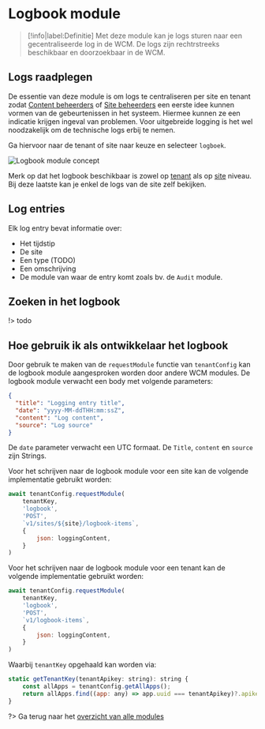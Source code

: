 # Logbook module

> [!info|label:Definitie]
> Met deze module kan je logs sturen naar een gecentraliseerde log in de WCM. De logs zijn rechtrstreeks beschikbaar en doorzoekbaar in de WCM.

## Logs raadplegen

De essentie van deze module is om logs te centraliseren per site en tenant zodat [Content beheerders](/redactie/content/toegang-content-beheerder) of [Site beheerders](/redactie/content/toegang-site-beheerder) een eerste idee kunnen vormen van de gebeurtenissen in het systeem.
Hiermee kunnen ze een indicatie krijgen ingeval van problemen.
Voor uitgebreide logging is het wel noodzakelijk om de technische logs erbij te nemen.

Ga hiervoor naar de tenant of site naar keuze en selecteer `logboek`.

![Logbook module concept](.//modules/assets/logbook-module-1.png 'Menu van de logbook module.')

Merk op dat het logbook beschikbaar is zowel op [tenant](/common/content/concept-tenant) als op [site](/common/content/concept-site) niveau. Bij deze laatste kan je enkel de logs van de site zelf bekijken.

## Log entries

Elk log entry bevat informatie over:

* Het tijdstip
* De site
* Een type (TODO)
* Een omschrijving
* De module van waar de entry komt zoals bv. de `Audit` module.  

## Zoeken in het logbook

!> todo

## Hoe gebruik ik als ontwikkelaar het logbook

Door gebruik te maken van de `requestModule` functie van `tenantConfig` kan de logbook module aangesproken worden door andere WCM modules. De logbook module verwacht een body met volgende parameters:

```json
{
  "title": "Logging entry title",
  "date": "yyyy-MM-ddTHH:mm:ssZ",
  "content": "Log content",
  "source": "Log source"
}
```

De `date` parameter verwacht een UTC formaat. De `Title`, `content` en `source` zijn Strings.

Voor het schrijven naar de logbook module voor een site kan de volgende implementatie gebruikt worden:

```javascript
await tenantConfig.requestModule(
    tenantKey,
    'logbook',
    'POST',
    `v1/sites/${site}/logbook-items`,
    {
        json: loggingContent,
    }
)
```

Voor het schrijven naar de logbook module voor een tenant kan de volgende implementatie gebruikt worden:

```javascript
await tenantConfig.requestModule(
    tenantKey,
    'logbook',
    'POST',
    `v1/logbook-items`,
    {
        json: loggingContent,
    }
)
```

Waarbij `tenantKey` opgehaald kan worden via:

```javascript
static getTenantKey(tenantApikey: string): string {
    const allApps = tenantConfig.getAllApps();
    return allApps.find((app: any) => app.uuid === tenantApikey)?.apikey;
}
```

?> Ga terug naar het [overzicht van alle modules](/modules/content/wcm-modules)
